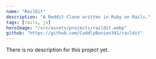 ```yaml
---
name: "RailDit"
description: "A Reddit Clone written in Ruby on Rails."
tags: [rails, js]
heroImage: "/src/assets/projects/raildit.webp"
github: "https://github.com/CuddlyBunion341/raildit"
---
```


There is no description for this project yet.
